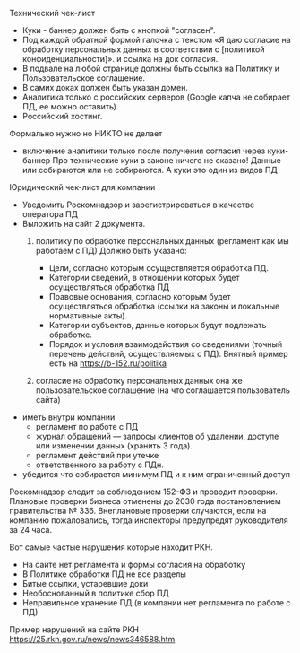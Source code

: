 Технический чек-лист
- Куки - баннер должен быть с кнопкой "согласен".
- Под каждой обратной формой галочка с текстом «Я даю согласие на обработку персональных данных в соответствии с [политикой конфиденциальности]». и ссылка на док согласия.
- В подвале на любой странице должны быть ссылка на Политику и Пользовательское соглашение.
- В самих доках должен быть указан домен.
- Аналитика только с российских серверов (Google капча не собирает ПД, ее можно оставить).
- Российский хостинг.

Формально нужно но НИКТО не делает
- включение аналитики только после получения согласия через куки-баннер
Про технические куки в законе ничего не сказано! Данные или собираются или не собираются. А куки это один из видов ПД


Юридический чек-лист для компании
- Уведомить Роскомнадзор и зарегистрироваться в качестве оператора ПД
- Выложить на сайт 2 документа.
	1. политику по обработке персональных данных (регламент как мы работаем с ПД)
		Должно быть указано: 
		- Цели, согласно которым осуществляется обработка ПД.
		- Категории сведений, в отношении которых будет осуществляться обработка ПД
		- Правовые основания, согласно которым будет осуществляться обработка (ссылки на законы и локальные нормативные акты).
		- Категории субъектов, данные которых будут подлежать обработке.
		- Порядок и условия взаимодействия со сведениями (точный перечень действий, осуществляемых с ПД).
		Внятный пример есть на https://b-152.ru/politika
	
	2. согласие на обработку персональных данных она же пользовательское соглашение (на что соглашается пользователь сайта)
- иметь внутри компании 
	- регламент по работе с ПД
	- журнал обращений — запросы клиентов об удалении, доступе или изменении данных (хранить 3 года).
	- регламент действий при утечке
	- ответственного за работу с ПДн.
- убедится что собирается минимум ПД и к ним ограниченный доступ


Роскомнадзор следит за соблюдением 152-ФЗ и проводит проверки. 
Плановые проверки бизнеса отменены до 2030 года постановлением правительства № 336. 
Внеплановые проверки случаются, если на компанию пожаловались, тогда инспекторы предупредят руководителя за 24 часа.

Вот самые частые нарушения которые находит РКН.
- На сайте нет регламента и формы согласия на обработку
- В Политике обработки ПД не все разделы
- Битые ссылки, устаревшие доки
- Необоснованный в политике сбор ПД
- Неправильное хранение ПД (в компании нет регламента по работе с ПД)

Пример нарушений на сайте РКН https://25.rkn.gov.ru/news/news346588.htm
